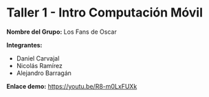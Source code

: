 # Taller 1 - Intro Computación Móvil

**Nombre del Grupo:** Los Fans de Oscar

**Integrantes:**
  - Daniel Carvajal
  - Nicolás Ramírez
  - Alejandro Barragán
  
**Enlace demo:** https://youtu.be/R8-m0LxFUXk
